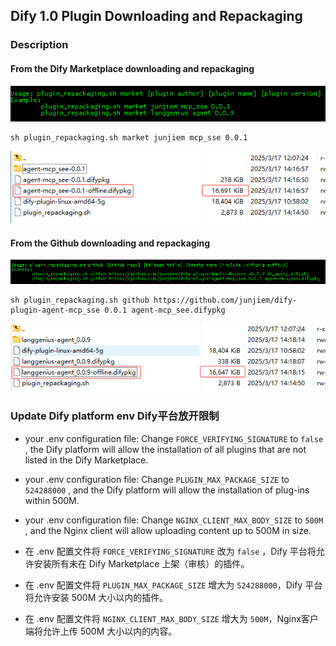 ## Dify 1.0 Plugin Downloading and Repackaging


### Description

#### From the Dify Marketplace downloading and repackaging

![market](images/market.png)

```shell
sh plugin_repackaging.sh market junjiem mcp_sse 0.0.1
```

![junjiem-mcp_sse](images/junjiem-mcp_sse.png)



#### From the Github downloading and repackaging

![github](images/github.png)

```shell
sh plugin_repackaging.sh github https://github.com/junjiem/dify-plugin-agent-mcp_sse 0.0.1 agent-mcp_see.difypkg
```


![langgenius-agent](images/langgenius-agent.png)




### Update Dify platform env  Dify平台放开限制

- your .env configuration file: Change `FORCE_VERIFYING_SIGNATURE` to `false` , the Dify platform will allow the installation of all plugins that are not listed in the Dify Marketplace.

- your .env configuration file: Change `PLUGIN_MAX_PACKAGE_SIZE` to `524288000` , and the Dify platform will allow the installation of plug-ins within 500M.

- your .env configuration file: Change `NGINX_CLIENT_MAX_BODY_SIZE` to `500M` , and the Nginx client will allow uploading content up to 500M in size.



- 在 .env 配置文件将 `FORCE_VERIFYING_SIGNATURE` 改为 `false` ，Dify 平台将允许安装所有未在 Dify Marketplace 上架（审核）的插件。

- 在 .env 配置文件将 `PLUGIN_MAX_PACKAGE_SIZE` 增大为 `524288000`，Dify 平台将允许安装 500M 大小以内的插件。

- 在 .env 配置文件将 `NGINX_CLIENT_MAX_BODY_SIZE` 增大为 `500M`，Nginx客户端将允许上传 500M 大小以内的内容。


